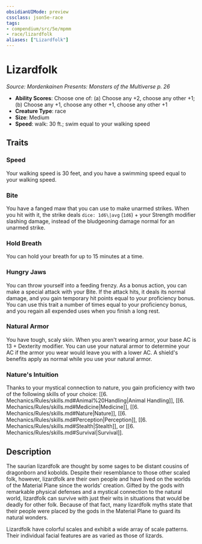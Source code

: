```yaml
---
obsidianUIMode: preview
cssclass: json5e-race
tags:
- compendium/src/5e/mpmm
- race/lizardfolk
aliases: ["Lizardfolk"]
---
```

# Lizardfolk
*Source: Mordenkainen Presents: Monsters of the Multiverse p. 26*  

- **Ability Scores**: Choose one of: (a) Choose any +2, choose any other +1; (b) Choose any +1, choose any other +1, choose any other +1
- **Creature Type**: race
- **Size**: Medium
- **Speed**: walk: 30 ft.; swim equal to your walking speed

## Traits

### Speed

Your walking speed is 30 feet, and you have a swimming speed equal to your walking speed.

### Bite

You have a fanged maw that you can use to make unarmed strikes. When you hit with it, the strike deals `dice: 1d6\|avg` (`1d6`) + your Strength modifier slashing damage, instead of the bludgeoning damage normal for an unarmed strike.

### Hold Breath

You can hold your breath for up to 15 minutes at a time.

### Hungry Jaws

You can throw yourself into a feeding frenzy. As a bonus action, you can make a special attack with your Bite. If the attack hits, it deals its normal damage, and you gain temporary hit points equal to your proficiency bonus. You can use this trait a number of times equal to your proficiency bonus, and you regain all expended uses when you finish a long rest.

### Natural Armor

You have tough, scaly skin. When you aren't wearing armor, your base AC is 13 + Dexterity modifier. You can use your natural armor to determine your AC if the armor you wear would leave you with a lower AC. A shield's benefits apply as normal while you use your natural armor.

### Nature's Intuition

Thanks to your mystical connection to nature, you gain proficiency with two of the following skills of your choice: [[6. Mechanics/Rules/skills.md#Animal%20Handling\|Animal Handling]], [[6. Mechanics/Rules/skills.md#Medicine\|Medicine]], [[6. Mechanics/Rules/skills.md#Nature\|Nature]], [[6. Mechanics/Rules/skills.md#Perception\|Perception]], [[6. Mechanics/Rules/skills.md#Stealth\|Stealth]], or [[6. Mechanics/Rules/skills.md#Survival\|Survival]].

## Description

The saurian lizardfolk are thought by some sages to be distant cousins of dragonborn and kobolds. Despite their resemblance to those other scaled folk, however, lizardfolk are their own people and have lived on the worlds of the Material Plane since the worlds' creation. Gifted by the gods with remarkable physical defenses and a mystical connection to the natural world, lizardfolk can survive with just their wits in situations that would be deadly for other folk. Because of that fact, many lizardfolk myths state that their people were placed by the gods in the Material Plane to guard its natural wonders.

Lizardfolk have colorful scales and exhibit a wide array of scale patterns. Their individual facial features are as varied as those of lizards.